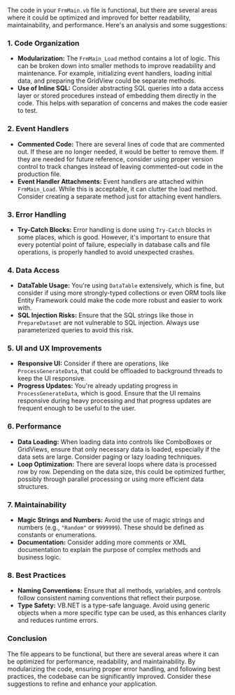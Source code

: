 The code in your `FrmMain.vb` file is functional, but there are several areas where it could be optimized and improved for better readability, maintainability, and performance. Here's an analysis and some suggestions:

### 1. **Code Organization**
   - **Modularization:** The `FrmMain_Load` method contains a lot of logic. This can be broken down into smaller methods to improve readability and maintenance. For example, initializing event handlers, loading initial data, and preparing the GridView could be separate methods.
   - **Use of Inline SQL:** Consider abstracting SQL queries into a data access layer or stored procedures instead of embedding them directly in the code. This helps with separation of concerns and makes the code easier to test.

### 2. **Event Handlers**
   - **Commented Code:** There are several lines of code that are commented out. If these are no longer needed, it would be better to remove them. If they are needed for future reference, consider using proper version control to track changes instead of leaving commented-out code in the production file.
   - **Event Handler Attachments:** Event handlers are attached within `FrmMain_Load`. While this is acceptable, it can clutter the load method. Consider creating a separate method just for attaching event handlers.

### 3. **Error Handling**
   - **Try-Catch Blocks:** Error handling is done using `Try-Catch` blocks in some places, which is good. However, it's important to ensure that every potential point of failure, especially in database calls and file operations, is properly handled to avoid unexpected crashes.

### 4. **Data Access**
   - **DataTable Usage:** You're using `DataTable` extensively, which is fine, but consider if using more strongly-typed collections or even ORM tools like Entity Framework could make the code more robust and easier to work with.
   - **SQL Injection Risks:** Ensure that the SQL strings like those in `PrepareDataset` are not vulnerable to SQL injection. Always use parameterized queries to avoid this risk.

### 5. **UI and UX Improvements**
   - **Responsive UI:** Consider if there are operations, like `ProcessGenerateData`, that could be offloaded to background threads to keep the UI responsive.
   - **Progress Updates:** You're already updating progress in `ProcessGenerateData`, which is good. Ensure that the UI remains responsive during heavy processing and that progress updates are frequent enough to be useful to the user.

### 6. **Performance**
   - **Data Loading:** When loading data into controls like ComboBoxes or GridViews, ensure that only necessary data is loaded, especially if the data sets are large. Consider paging or lazy loading techniques.
   - **Loop Optimization:** There are several loops where data is processed row by row. Depending on the data size, this could be optimized further, possibly through parallel processing or using more efficient data structures.

### 7. **Maintainability**
   - **Magic Strings and Numbers:** Avoid the use of magic strings and numbers (e.g., `"Random"` or `9999999`). These should be defined as constants or enumerations.
   - **Documentation:** Consider adding more comments or XML documentation to explain the purpose of complex methods and business logic.

### 8. **Best Practices**
   - **Naming Conventions:** Ensure that all methods, variables, and controls follow consistent naming conventions that reflect their purpose.
   - **Type Safety:** VB.NET is a type-safe language. Avoid using generic objects when a more specific type can be used, as this enhances clarity and reduces runtime errors.

### Conclusion
The file appears to be functional, but there are several areas where it can be optimized for performance, readability, and maintainability. By modularizing the code, ensuring proper error handling, and following best practices, the codebase can be significantly improved. Consider these suggestions to refine and enhance your application.
